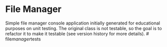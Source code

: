 # File Manager

Simple file manager console application initially generated for educational purposes on unit testing. The original class is not testable, so the goal is to refactor it to make it testable (see version history for more details). #   f i l e _ m a n a g e r _ t e s t s  
 